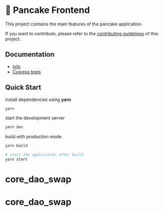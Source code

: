 # 🥞 Pancake Frontend

This project contains the main features of the pancake application.

If you want to contribute, please refer to the [contributing guidelines](./CONTRIBUTING.md) of this project.

## Documentation

- [Info](doc/Info.md)
- [Cypress tests](doc/Cypress.md)


## Quick Start

install dependencies using **yarn**

```sh
yarn
```

start the development server
```sh
yarn dev
```

build with production mode
```sh
yarn build

# start the application after build
yarn start
```
# core_dao_swap
# core_dao_swap
